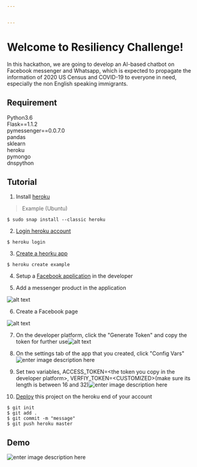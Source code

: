 ```yaml
---


---
```


<h1 id="welcome-to-resiliency-challenge">Welcome to Resiliency Challenge!</h1>
<p>In this hackathon, we are going to develop an AI-based chatbot on Facebook messenger and Whatsapp, which is expected to propagate the information of 2020 US Census and COVID-19 to everyone in need, especially the non English speaking immigrants.</p>
<h2 id="requirement">Requirement</h2>
<p>Python3.6<br>
Flask==1.1.2<br>
pymessenger==0.0.7.0<br>
pandas<br>
sklearn<br>
heroku<br>
pymongo<br>
dnspython<br>
<h2 id="tutorial">Tutorial</h2>
<ol>
<li>Install <a href="%5Bhttps://devcenter.heroku.com/articles/heroku-cli#download-and-install%5D(https://devcenter.heroku.com/articles/heroku-cli#download-and-install)">heroku</a></li>
</ol>
<blockquote>
<p>Example (Ubuntu)</p>
</blockquote>
<pre><code>$ sudo snap install --classic heroku
</code></pre>
<ol start="2">
<li><a href="%5Bhttps://devcenter.heroku.com/articles/heroku-cli#getting-started%5D(https://devcenter.heroku.com/articles/heroku-cli#getting-started)">Login heroku account</a></li>
</ol>
<pre><code>$ heroku login
</code></pre>
<ol start="3">
<li><a href="%5Bhttps://devcenter.heroku.com/articles/creating-apps#creating-a-named-app%5D(https://devcenter.heroku.com/articles/creating-apps#creating-a-named-app)">Create a heorku app</a></li>
</ol>
<pre><code>$ heroku create example
</code></pre>
<ol start="4">
<li>
<p>Setup a <a href="https://developers.facebook.com/">Facebook application</a> in the developer</p>
</li>
<li>
<p>Add a messenger product in the application</p>
</li>
</ol>
<p><img src="https://github.com/jeanmidevacc/messenger-bot-python-flask-zappa-amazon/blob/master/pictures/create_facebook_page.png" alt="alt text"></p>
<ol start="6">
<li>Create a Facebook page</li>
</ol>
<p><img src="https://github.com/MemphisMeng/Chatbot-for-2020-Census-and-Immigrant-Consults/blob/master/images/setup_app.png" alt="alt text"></p>
<ol start="7">
<li>
<p>On the developer platform, click the "Generate Token" and copy the token for further use<img src="https://github.com/MemphisMeng/Chatbot-for-2020-Census-and-Immigrant-Consults/blob/master/images/ACCESS_TOKEN.png" alt="alt text"></p>
</li>
<li>
<p>On the settings tab of the app that you created, click "Config Vars"<img src="https://github.com/MemphisMeng/Chatbot-for-2020-Census-and-Immigrant-Consults/blob/master/images/Config_vars.png" alt="enter image description here"></p>
</li>
<li>
<p>Set two variables, ACCESS_TOKEN=&lt;the  token  you  copy  in  the  developer  platform&gt;, VERFIY_TOKEN=&lt;CUSTOMIZED&gt;(make sure its length is between 16 and 32)<img src="https://github.com/MemphisMeng/Chatbot-for-2020-Census-and-Immigrant-Consults/blob/master/images/vars.png" alt="enter image description here"></p>
</li>
<li>
<p><a href="https://devcenter.heroku.com/articles/git#prerequisites-install-git-and-the-heroku-cli">Deploy</a> this project on the heroku end of your account</p>
</li>
</ol>
<pre><code>$ git init
$ git add .
$ git commit -m "message"
$ git push heroku master
</code></pre>
<h2 id="demo">Demo</h2>
<p><img src="https://github.com/MemphisMeng/Chatbot-for-2020-Census-and-Immigrant-Consults/blob/master/images/demo.jpg" alt="enter image description here"></p>

